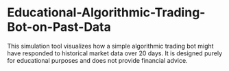 # Educational-Algorithmic-Trading-Bot-on-Past-Data
This simulation tool visualizes how a simple algorithmic trading bot might have responded to historical market data over 20 days. It is designed purely for educational purposes and does not provide financial advice.
